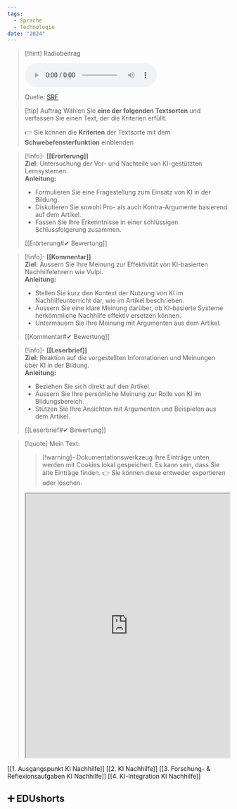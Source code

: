 ```yaml
---
tags:
  - Sprache
  - Technologie
date: "2024"
---
```

>[!hint] Radiobeitrag
>
><audio controls><source src="https://download-media.srf.ch/world/audio/SRF-4-News/2024/04/BEITRAG-Kultur.mp3"></audio>
>
>Quelle: [SRF](https://www.srf.ch/play/radio/redirect/detail/1335d983-950d-4c9f-983e-a297225e5603)

>[!tip] Auftrag
>Wählen Sie **eine der folgenden Textsorten** und verfassen Sie einen Text, der die Kriterien erfüllt.
>
>👉 Sie können die **Kriterien** der Textsorte mit dem **Schwebefensterfunktion** einblenden

> [!info]- **[[Erörterung]]**  
> **Ziel:** Untersuchung der Vor- und Nachteile von KI-gestützten Lernsystemen.  
> **Anleitung:**
> 
> - Formulieren Sie eine Fragestellung zum Einsatz von KI in der Bildung.
> - Diskutieren Sie sowohl Pro- als auch Kontra-Argumente basierend auf dem Artikel.
> - Fassen Sie Ihre Erkenntnisse in einer schlüssigen Schlussfolgerung zusammen.
> 
> [[Erörterung#✔ Bewertung]]

> [!info]- **[[Kommentar]]**  
> **Ziel:** Äussern Sie Ihre Meinung zur Effektivität von KI-basierten Nachhilfelehrern wie Vulpi.  
> **Anleitung:**
> 
> - Stellen Sie kurz den Kontext der Nutzung von KI im Nachhilfeunterricht dar, wie im Artikel beschrieben.
> - Äussern Sie eine klare Meinung darüber, ob KI-basierte Systeme herkömmliche Nachhilfe effektiv ersetzen können.
> - Untermauern Sie Ihre Meinung mit Argumenten aus dem Artikel.
> 
> [[Kommentar#✔ Bewertung]]

> [!info]- **[[Leserbrief]]**  
> **Ziel:** Reaktion auf die vorgestellten Informationen und Meinungen über KI in der Bildung.  
> **Anleitung:**
> 
> - Beziehen Sie sich direkt auf den Artikel.
> - Äussern Sie Ihre persönliche Meinung zur Rolle von KI im Bildungsbereich.
> - Stützen Sie Ihre Ansichten mit Argumenten und Beispielen aus dem Artikel.
> 
> [[Leserbrief#✔ Bewertung]]
 
   >[!quote] Mein Text:
>>[!warning]- Dokumentationswerkzeug 
>Ihre Einträge unten werden mit Cookies lokal gespeichert. Es kann sein, dass Sie alte Einträge finden. 
>👉 Sie können diese entweder exportieren oder löschen.
>
><iframe width="100%" height="600" src="https://app.Lumi.education/run/KWcs8f" allowfullscreen allow="geolocation *; autoplay; encrypted-media"></iframe>


[[1. Ausgangspunkt KI Nachhilfe]]
[[2. KI Nachhilfe]]
[[3. Forschung- & Reflexionsaufgaben KI Nachhilfe]]
[[4. KI-Integration KI Nachhilfe]]

## ➕ EDUshorts
